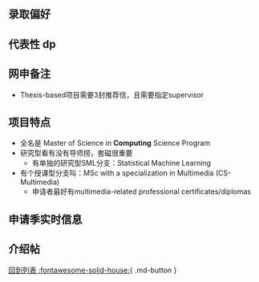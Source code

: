 ## 录取偏好

## 代表性 dp

## 网申备注

- Thesis-based项目需要3封推荐信，且需要指定supervisor

## 项目特点

- 全名是 Master of Science in **Computing** Science Program
- 研究型看有没有导师捞，套磁很重要
  - 有单独的研究型SML分支：Statistical Machine Learning
- 有个授课型分支叫：MSc with a specialization in Multimedia (CS-Multimedia)
  - 申请者最好有multimedia-related professional certificates/diplomas

## 申请季实时信息

## 介绍帖

[回到列表 :fontawesome-solid-house:](grade.md){ .md-button }
